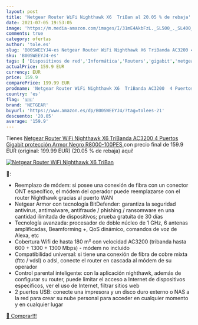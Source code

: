 ```yaml
---
layout: post
title: 'Netgear Router WiFi Nighthawk X6  TriBan al 20.05 % de rebaja'
date: 2021-07-05 19:53:05
image: 'https://m.media-amazon.com/images/I/31mE4AkbFzL._SL500_._SL400_.jpg'
comments: true
category: ofertas
author: 'tole.es'
slug: 'B00SWEEYJ4-es Netgear Router WiFi Nighthawk X6 TriBanda AC3200 4 Puertos...'
sku: 'B00SWEEYJ4-es'
tags: [ 'Dispositivos de red','Informática','Routers','gigabit','netgear','wifi', ]
actualPrice: 159.9 EUR
currency: EUR
price: 159.9
comparePrice: 199.99 EUR
prodname: 'Netgear Router WiFi Nighthawk X6  TriBanda AC3200  4 Puertos Gigabit  protección Armor  Negro  R8000-100PES '
country: 'es'
flag: '🇪🇸'
brand: 'NETGEAR'
buyurl: 'https://www.amazon.es/dp/B00SWEEYJ4/?tag=tolees-21'
descuento: '20.05'
average: '159.9'
---
```


Tienes [Netgear Router WiFi Nighthawk X6  TriBanda AC3200  4 Puertos Gigabit  protección Armor  Negro  R8000-100PES ](https://www.amazon.es/dp/B00SWEEYJ4/?tag=tolees-21) con precio final de  159.9 EUR (original: 199.99 EUR) (20.05 %  de rebaja) aqui!

[![Netgear Router WiFi Nighthawk X6  TriBan](https://m.media-amazon.com/images/I/31mE4AkbFzL._SL500_._SL400_.jpg)](https://www.amazon.es/dp/B00SWEEYJ4/?tag=tolees-21)

🔎:

- Reemplazo de módem: si posee una conexión de fibra con un conector ONT específico, el módem del operador puede reemplazarse con el router Nighthawk gracias al puerto WAN
- Netgear Armor con tecnología BitDefender: garantiza la seguridad antivirus, antimalware, antifraude / phishing / ransomware en una cantidad ilimitada de dispositivos; prueba gratuita de 30 días
- Tecnología avanzada: procesador de doble núcleo de 1 GHz, 6 antenas amplificadas, Beamforming +, QoS dinámico, comandos de voz de Alexa, etc
- Cobertura Wifi de hasta 180 m² con velocidad AC3200 (tribanda hasta 600 + 1300 + 1300 Mbps) - módem no incluido
- Compatibilidad universal: si tiene una conexión de fibra de cobre mixta (fttc / vdsl) o adsl, conecte el router en cascada al módem de su operador
- Control parental inteligente: con la aplicación nighthawk, además de configurar su router, puede limitar el acceso a Internet de dispositivos específicos, ver el uso de Internet, filtrar sitios web
- 2 puertos USB: conecte una impresora y un disco duro externo o NAS a la red para crear su nube personal para acceder en cualquier momento y en cualquier lugar

[🛒 Comprar!!!](https://www.amazon.es/dp/B00SWEEYJ4/?tag=tolees-21)
